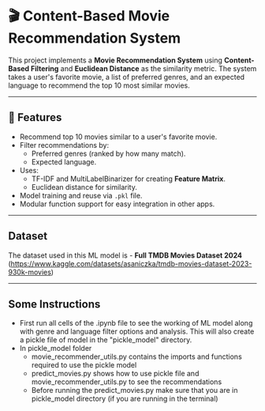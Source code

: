 # 🎬 Content-Based Movie Recommendation System

This project implements a **Movie Recommendation System** using **Content-Based Filtering** and **Euclidean Distance** as the similarity metric. The system takes a user's favorite movie, a list of preferred genres, and an expected language to recommend the top 10 most similar movies.

---

## 🚀 Features

- Recommend top 10 movies similar to a user's favorite movie.
- Filter recommendations by:
  - Preferred genres (ranked by how many match).
  - Expected language.
- Uses:
  - TF-IDF and MultiLabelBinarizer for creating **Feature Matrix**.
  - Euclidean distance for similarity.
- Model training and reuse via `.pkl` file.
- Modular function support for easy integration in other apps.

---
 
## Dataset

The dataset used in this ML model is - **Full TMDB Movies Dataset 2024** (https://www.kaggle.com/datasets/asaniczka/tmdb-movies-dataset-2023-930k-movies) 

---

## Some Instructions
- First run all cells of the .ipynb file to see the working of ML model along with genre and language filter options and analysis. This will also create a pickle file of model in the "pickle_model" directory.
- In pickle_model folder
    - movie_recommender_utils.py contains the imports and functions required to use the pickle model
    - predict_movies.py shows how to use pickle file and movie_recommender_utils.py to see the recommendations
    - Before running the predict_movies.py make sure that you are in pickle_model directory (if you are running in the terminal)